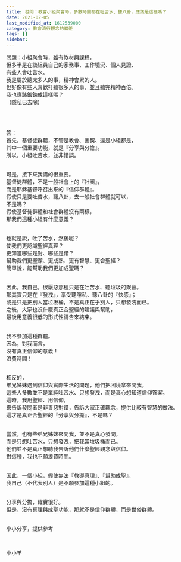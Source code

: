 ```yaml
---
title: 發問：教會小組聚會時，多數時間都在吐苦水、聽八卦，應該是這樣嗎？
date: 2021-02-05
last_modified_at: 1612539000
category: 教會流行觀念的偏差
tags: []
sidebar: 
---
```


<p>問題：小組聚會時，雖有教材與課程，<br/>
但多半是在談組員自己的家務事、工作境況、個人見證、<br/>
有些人會吐苦水。<br/>
我是屬於聽太多人的事，精神會累的人。<br/>
但好像有些人喜歡打聽很多人的事，並且聽完精神百倍。<br/>
我也應該鍛鍊成這樣嗎？<br/>
（隱私已去除）</p>
<p> </p>
<p><br/>
答：<br/>
首先，基督徒群體，不管是教會、團契、還是小組都是，<br/>
其中一個重要功能，就是『分享與分擔』。<br/>
所以，小組吐苦水，並非錯誤。</p>
<p><br/>
可是，接下來我講的很重要。<br/>
基督徒群體，不是一般社會上的『社團』，<br/>
而是耶穌基督呼召出來的『信仰群體』。<br/>
假使只是要吐苦水，聽八卦，去一般社會群體就可以，<br/>
不是嗎？<br/>
假使基督徒群體和社會群體沒有兩樣，<br/>
那我們這種小組有什麼意義？</p>
<p><br/>
也就是說，吐了苦水，然後呢？<br/>
使我們更認識聖經真理？<br/>
更知道哪些是對、哪些是錯？<br/>
幫助我們更聖潔、更成熟、更有智慧、更合聖經？<br/>
簡單說，能幫助我們更加成聖嗎？</p>
<p><br/>
因此，我自己，很厭惡那種只是在吐苦水、聽垃圾的聚會。<br/>
那其實只是在『發洩』，享受聽隱私、聽八卦的『快感』；<br/>
或是只是把別人當垃圾桶，不是真正在乎別人，只想發洩而已。<br/>
之後，大家也沒什麼真正合聖經的建議與幫助，<br/>
最後用意義很低的形式性禱告來結束。</p>
<p><br/>
我不參加這種群體。<br/>
因為，對我而言，<br/>
沒有真正信仰的意義！<br/>
浪費時間！</p>
<p><br/>
相反的，<br/>
弟兄姊妹遇到信仰與實際生活的問題，他們把困境拿來問我。<br/>
這些人多數並不是單純吐苦水、只想發洩，而是真心想知道信仰答案。<br/>
這時，我用聖經、用信仰，<br/>
來告訴發問者是非善惡對錯，告訴大家正確觀念，提供比較有智慧的做法。<br/>
這才是真正合聖經的『分享與分擔』，不是嗎？</p>
<p><br/>
當然，也有些弟兄姊妹來問我，並不是真心發問，<br/>
而是只想吐苦水，只想發洩，把我當垃圾桶而已。<br/>
他們並不是真正想聽我告訴他們什麼聖經觀念與信仰。<br/>
對這種，我也不願浪費時間。</p>
<p><br/>
因此，一個小組，假使無法『教導真理』、『幫助成聖』，<br/>
我自己（不代表別人）是不願參加這種小組的。</p>
<p><br/>
分享與分擔，確實很好。<br/>
但是，沒有真理與成聖功能，那就不是信仰群體，而是世俗群體。</p>
<p><br/>
小小分享，提供參考</p>
<p> </p>
<p>小小羊</p>
